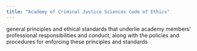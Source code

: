 ```yaml
---
title: "Academy of Criminal Justice Sciences Code of Ethics"
---
```

general principles and ethical standards that underlie academy members' professional responsibilities and conduct, along with the policies and procedures for enforcing these principles and standards

